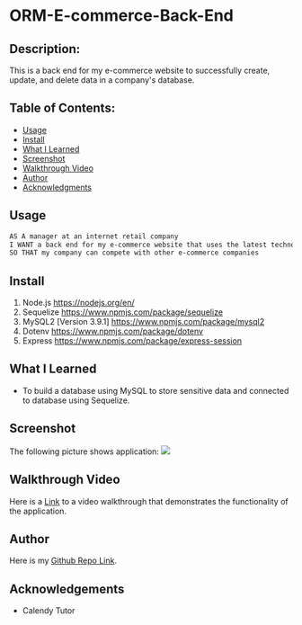# ORM-E-commerce-Back-End

## Description:
This is a back end for my e-commerce website to successfully create, update, and delete data in a company's database.

## Table of Contents:
- [Usage](#Usage)
- [Install](#Install)
- [What I Learned](#What-I-Learned)
- [Screenshot](#Screeshot)
- [Walkthrough Video](#Walkthrough-Video)
- [Author](#Author)
- [Acknowledgments](#Acknowledgments)

## Usage
```md
AS A manager at an internet retail company
I WANT a back end for my e-commerce website that uses the latest technologies
SO THAT my company can compete with other e-commerce companies
```

## Install
1. Node.js https://nodejs.org/en/
2. Sequelize https://www.npmjs.com/package/sequelize
3. MySQL2 [Version 3.9.1] https://www.npmjs.com/package/mysql2
4. Dotenv https://www.npmjs.com/package/dotenv
6. Express https://www.npmjs.com/package/express-session

## What I Learned
- To build a database using MySQL to store sensitive data and connected to database using Sequelize. 

## Screenshot
The following picture shows application:
![](./public/images/Screenshot.png)

## Walkthrough Video
Here is a <a href="https://drive.google.com/file/d/1PCv5SJKoaCH4MM-mnht-8JFDdJ5FlooG/view" target="_blank">Link</a> to a video walkthrough that demonstrates the functionality of the application.

## Author
Here is my <a href="https://github.com/arielRvaldez/ORM-E-commerce-Back-End.git" target="_blank">Github Repo Link</a>.

## Acknowledgements
- Calendy Tutor
